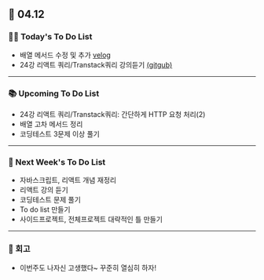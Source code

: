 ## 📆 04.12

### 💁‍♀️ Today's To Do List

- 배열 메서드 수정 및 추가 [velog](https://velog.io/@yennnny/%EB%82%B4%EA%B0%80-%EB%B3%B4%EB%A0%A4%EA%B3%A0-%EC%A0%95%EB%A6%AC%ED%95%9C-%EB%B0%B0%EC%97%B4-%EB%A9%94%EC%86%8C%EB%93%9C-%EC%B4%9D%EC%A0%95%EB%A6%AC1)
- 24강 리액트 쿼리/Transtack쿼리 강의듣기 [(gitgub)](https://github.com/yennnny/practice-projects/tree/main/react-query-practice)

---

### 📚 Upcoming To Do List

- 24강 리액트 쿼리/Transtack쿼리: 간단하게 HTTP 요청 처리(2)
- 배열 고차 메서드 정리
- 코딩테스트 3문제 이상 풀기

---

### 📌 Next Week's To Do List

- 자바스크립트, 리액트 개념 재정리
- 리액트 강의 듣기
- 코딩테스트 문제 풀기
- To do list 만들기
- 사이드프로젝트, 전체프로젝트 대략적인 틀 만들기

---

### 👀 회고

- 이번주도 나자신 고생했다~ 꾸준히 열심히 하자!
